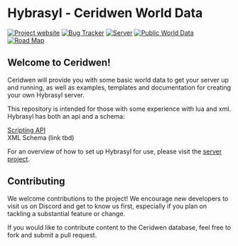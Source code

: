 # Hybrasyl - Ceridwen World Data

[![Project website](https://img.shields.io/badge/-Project%20Website-blue?style=plastic)](http://hybrasyl.com/) 
[![Bug Tracker](https://img.shields.io/badge/-Bug%20Tracker-blue?style=plastic)](https://www.hybrasyl.com/bugs/) 
[![Server](https://img.shields.io/badge/-Server-blue?style=plastic)](https://github.com/hybrasyl/server)
[![Public World Data](https://img.shields.io/badge/-Public%20World%20Data-blue?style=plastic)](https://github.com/hybrasyl/ceridwen/)
[![Road Map](https://img.shields.io/badge/-Road%20Map-blue?style=plastic)](https://hybrasyl.github.io/cernunnos/)

## **Welcome to Ceridwen!**

Ceridwen will provide you with some basic world data to get your server up and running, as well as examples, templates and documentation for creating your own Hybrasyl server.

This repository is intended for those with some experience with lua and xml.  Hybrasyl has both an api and a schema:

[Scripting API](https://www.hybrasyl.com/docs/api/Hybrasyl.Scripting.html)  
XML Schema (link tbd)

For an overview of how to set up Hybrasyl for use, please visit the [server project](https://github.com/hybrasyl/server).

## Contributing

We welcome contributions to the project! We encourage new developers to visit
us on Discord and get to know us first, especially if you plan on tackling a substantial feature or change.

If you would like to contribute content to the Ceridwen database, feel free to fork and submit a pull request.

